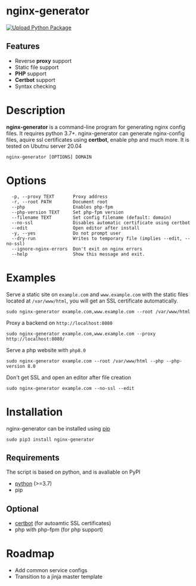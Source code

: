 # nginx-generator
[![Upload Python Package](https://github.com/Oliwerix/nginx-generator/actions/workflows/python-publish.yml/badge.svg)](https://github.com/Oliwerix/nginx-generator/actions/workflows/python-publish.yml)

## Features
 - Reverse **proxy** support
 - Static file support
 - **PHP** support
 - **Certbot** support
 - Syntax checking

# Description
**nginx-generator** is a command-line program for generating nginx config files. It requires python 3.7+. nginx-generator can generate nginx-config files, aquire ssl certificates using **certbot**, enable php and much more. It is tested on Ubutnu server 20.04

    nginx-generator [OPTIONS] DOMAIN

# Options
      -p, --proxy TEXT       Proxy address
      -r, --root PATH        Document root
      --php                  Enables php-fpm
      --php-version TEXT     Set php-fpm version
      --filename TEXT        Set config filename (default: domain)
      --no-ssl               Disables automatic certificate using certbot
      --edit                 Open editor after install
      -y, --yes              Do not prompt user
      --dry-run              Writes to temporary file (implies --edit, --no-ssl)
      --ignore-nginx-errors  Don't exit on nginx errors
      --help                 Show this message and exit.

# Examples
Serve a static site on `example.com` and `www.example.com` with the static files located at `/var/www/html`, you will get an SSL certificate automatically.

    sudo nginx-generator example.com,www.example.com --root /var/www/html

Proxy a backend on `http://localhost:8080`

    sudo nginx-generator example.com,www.example.com --proxy http://localhost:8080/

Serve a php website with `php8.0`

    sudo nginx-generator example.com --root /var/www/html --php --php-version 8.0

Don't get SSL and open an editor after file creation
    
    sudo nginx-generator example.com --no-ssl --edit

# Installation
nginx-generator can be installed using [pip](https://pip.pypa.io/)

    sudo pip3 install nginx-generator
    
## Requirements
The script is based on python, and is avaliable on PyPI
 - [python](https://www.python.org/) (>=3.7)
 - pip
## Optional
 - [certbot](https://certbot.eff.org/) (for autoamtic SSL certificates)
 - php with php-fpm (for php support)

# Roadmap
- Add common service configs
- Transition to a jinja master template
